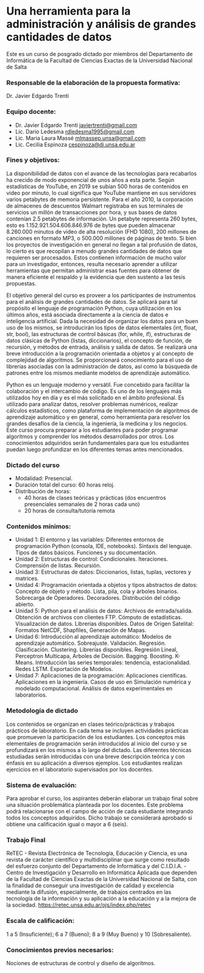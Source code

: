 # Una herramienta para la administración y análisis de grandes cantidades de datos #
Este es un curso de posgrado dictado por miembros del Departamento de Informática de la Facultad de Ciencias Exactas de la Universidad Nacional de Salta

### Responsable de la elaboración de la propuesta formativa: ### 
Dr. Javier Edgardo Trenti

### Equipo docente: ###
* Dr. Javier Edgardo Trenti javiertrenti@gmail.com 
* Lic. Dario Ledesma rdledesma1995@gmail.com
* Lic. Maria Laura Massé mlmassep.unsa@gmail.com
* Lic. Cecilia Espinoza cespinoza@di.unsa.edu.ar


### Fines y objetivos: ### 
La disponibilidad de datos con el avance de las tecnologías para recabarlos ha crecido de modo exponencial de unos años a esta parte. 
Según estadísticas de YouTube, en 2019 se subían 500 horas de contenidos en video por minuto, lo cual significa que YouTube mantiene en sus servidores varios petabytes de memoria persistente.
Para el año 2010, la corporación de almacenes de descuentos Walmart registraba en sus terminales de servicios un millón de transacciones por hora, y sus bases de datos contenían 2.5 petabytes de información. 
Un petabyte representa 260 bytes, esto es 1.152.921.504.606.846.976 de bytes que pueden almacenar 8.260.000 minutos de video de alta resolución (FHD 1080), 200 millones de canciones en formato MP3, o 500.000 millones de páginas de texto.
Si bien los proyectos de investigación en general no llegan a tal profusión de datos, lo cierto es que recopilan a menudo grandes cantidades de datos que requieren ser procesados.
Estos contienen información de mucho valor para un investigador, entonces, resulta necesario aprender a utilizar herramientas que permitan administrar esas fuentes para obtener de manera eficiente el respaldo y la evidencia que den sustento a las tesis propuestas.

El objetivo general del curso es proveer a los participantes de instrumentos para el análisis de grandes cantidades de datos.
Se aplicará para tal propósito el lenguaje de programación Python, cuya utilización en los últimos años, está asociada directamente a la ciencia de datos e inteligencia artificial.
Dada la necesidad de organizar los datos para un buen uso de los mismos, se introducirán los tipos de datos elementales (int, float, str, bool), las estructuras de control básicas (for, while, if), estructuras de datos clásicas de Python (listas, diccionarios), el concepto de función, de recursión, y métodos de entrada, análisis y salida de datos. Se realizará una breve introducción a la programación orientada a objetos y al concepto de complejidad de algoritmos. Se proporcionará conocimiento para el uso de librerías asociadas con la administración de datos, así como la búsqueda de patrones entre los mismos mediante modelos de aprendizaje automático.

Python es un lenguaje moderno y versátil. Fue concebido para facilitar la colaboración y el intercambio de código. 
Es uno de los lenguajes más utilizados hoy en día y es el más solicitado en el ámbito profesional. 
Es utilizado para analizar datos, resolver problemas numéricos, realizar cálculos estadísticos, como plataforma de implementación de algoritmos de aprendizaje automático y en general, como herramienta para resolver los grandes desafíos de la ciencia, la ingeniería, la medicina y los negocios. Este curso procura preparar a los estudiantes para poder programar algoritmos y comprender los métodos desarrollados por otros. 
Los conocimientos adquiridos serán fundamentales para que los estudiantes puedan luego profundizar en los diferentes temas antes mencionados.

### Dictado del curso ###
* Modalidad: Presencial. 
* Duración total del curso: 60 horas reloj.
* Distribución de horas: 
  - 40 horas de clases teóricas y prácticas (dos encuentros presenciales semanales de 2 horas cada uno)
  - 20 horas de consulta/tutoría remota

### Contenidos mínimos: ###
* Unidad 1: El entorno y las variables: Diferentes entornos de programación Python (consola, IDE, notebooks). Sintaxis del lenguaje. Tipos de datos básicos. Funciones y su documentación.
* Unidad 2: Estructuras de control: Condicionales. Iteraciones. Comprensión de listas. Recursión.
* Unidad 3: Estructuras de datos: Diccionarios, listas, tuplas, vectores y matrices.
* Unidad 4: Programación orientada a objetos y tipos abstractos de datos: Concepto de objeto y método. Lista, pila, cola y árboles binarios. Sobrecarga de Operadores. Decoradores. Distribución del código abierto.
* Unidad 5: Python para el análisis de datos: Archivos de entrada/salida. Obtención de archivos con clientes FTP. Cómputo de estadísticas. Visualización de datos. Librerías disponibles. Datos de Origen Satelital: Formatos NetCDF, Shapfiles, Generación de Mapas.
* Unidad 6: Introducción al aprendizaje automático: Modelos de aprendizaje automático. Sobreajuste. Validación. Regresión. Clasificación. Clustering. Librerías disponibles. Regresión Lineal, Perceptron Multicapa, Arboles de Decisión. Bagging. Boosting. K-Means. Introducción las series temporales: tendencia, estacionalidad. Redes LSTM. Exportación de Modelos.
* Unidad 7: Aplicaciones de la programación: Aplicaciones científicas. Aplicaciones en la ingeniería. Casos de uso en Simulación numérica y modelado computacional. Análisis de datos experimentales en laboratorios.




### Metodología de dictado ###
Los contenidos se organizan en clases teórico/prácticas y trabajos prácticos de laboratorio. En cada tema se incluyen actividades prácticas que promueven la participación de los estudiantes.
Los conceptos más elementales de programación serán introducidos al inicio del curso y se profundizará en los mismos a lo largo del dictado.
Las diferentes técnicas estudiadas serán introducidas con una breve descripción teórica y con énfasis en su aplicación a diversos ejemplos. 
Los estudiantes realizan ejercicios en el laboratorio supervisados por los docentes.

### Sistema de evaluación: ### 
Para aprobar el curso, los aspirantes deberán elaborar un trabajo final sobre una situación problemática planteada por los docentes. 
Este problema podrá relacionarse con el campo de acción de cada estudiante integrando todos los conceptos adquiridos.
Dicho trabajo se considerará aprobado si obtiene una calificación igual o mayor a 6 (seis).

### Trabajo Final ###

ReTEC - Revista Electrónica de Tecnología, Educación y Ciencia, es una revista de carácter científico y multidisciplinar que surge como resultado del esfuerzo conjunto del Departamento de Informática y del C.I.D.I.A. - Centro de Investigación y Desarrollo en Informática Aplicada que dependen de la Facultad de Ciencias Exactas de la Universidad Nacional de Salta, con la finalidad de conseguir una investigación de calidad y excelencia mediante la difusión, especialmente, de trabajos centrados en las tecnología de la información y su aplicación a la educación y a la mejora de la sociedad.
https://retec.unsa.edu.ar/ojs/index.php/retec


### Escala de calificación: ###
1 a 5 (Insuficiente); 6 a 7 (Bueno); 8 a 9 (Muy Bueno) y 10 (Sobresaliente). 


### Conocimientos previos necesarios: ### 
Nociones de estructuras de control y diseño de algoritmos.
